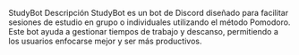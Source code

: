 StudyBot
Descripción
StudyBot es un bot de Discord diseñado para facilitar sesiones de estudio en grupo o individuales utilizando el método Pomodoro. Este bot ayuda a gestionar tiempos de trabajo y descanso, permitiendo a los usuarios enfocarse mejor y ser más productivos.
